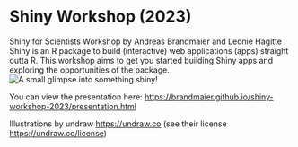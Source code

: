 # Shiny Workshop (2023)

Shiny for Scientists Workshop by Andreas Brandmaier and Leonie Hagitte  
Shiny is an R package to build (interactive) web applications (apps) straight outta R.
This workshop aims to get you started building Shiny apps and exploring the opportunities of the package.
![A small glimpse into something shiny!](https://rstudio.github.io/cheatsheets/pngs/shiny.png)

You can view the presentation here: https://brandmaier.github.io/shiny-workshop-2023/presentation.html

Illustrations by undraw https://undraw.co (see their license https://undraw.co/license)


